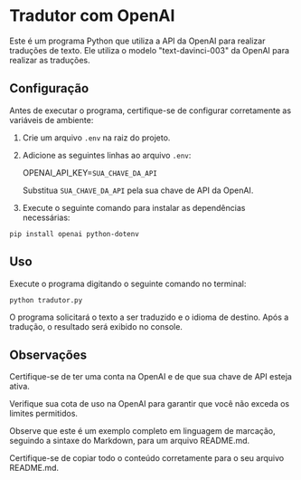 # Tradutor com OpenAI

Este é um programa Python que utiliza a API da OpenAI para realizar traduções de texto. Ele utiliza o modelo "text-davinci-003" da OpenAI para realizar as traduções.

## Configuração

Antes de executar o programa, certifique-se de configurar corretamente as variáveis de ambiente:

1. Crie um arquivo `.env` na raiz do projeto.
2. Adicione as seguintes linhas ao arquivo `.env`:

    OPENAI_API_KEY=`SUA_CHAVE_DA_API`

    Substitua `SUA_CHAVE_DA_API` pela sua chave de API da OpenAI.

3. Execute o seguinte comando para instalar as dependências necessárias:

```shell
pip install openai python-dotenv
```
## Uso
Execute o programa digitando o seguinte comando no terminal:

```shell
python tradutor.py
```
O programa solicitará o texto a ser traduzido e o idioma de destino. Após a tradução, o resultado será exibido no console.

## Observações
Certifique-se de ter uma conta na OpenAI e de que sua chave de API esteja ativa.

Verifique sua cota de uso na OpenAI para garantir que você não exceda os limites permitidos.

Observe que este é um exemplo completo em linguagem de marcação, seguindo a sintaxe do Markdown, para um arquivo README.md. 

Certifique-se de copiar todo o conteúdo corretamente para o seu arquivo README.md.